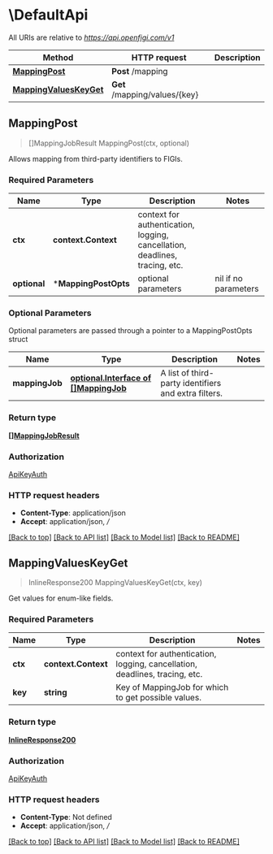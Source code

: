 # \DefaultApi

All URIs are relative to *https://api.openfigi.com/v1*

Method | HTTP request | Description
------------- | ------------- | -------------
[**MappingPost**](DefaultApi.md#MappingPost) | **Post** /mapping | 
[**MappingValuesKeyGet**](DefaultApi.md#MappingValuesKeyGet) | **Get** /mapping/values/{key} | 



## MappingPost

> []MappingJobResult MappingPost(ctx, optional)


Allows mapping from third-party identifiers to FIGIs.

### Required Parameters


Name | Type | Description  | Notes
------------- | ------------- | ------------- | -------------
**ctx** | **context.Context** | context for authentication, logging, cancellation, deadlines, tracing, etc.
 **optional** | ***MappingPostOpts** | optional parameters | nil if no parameters

### Optional Parameters

Optional parameters are passed through a pointer to a MappingPostOpts struct


Name | Type | Description  | Notes
------------- | ------------- | ------------- | -------------
 **mappingJob** | [**optional.Interface of []MappingJob**](MappingJob.md)| A list of third-party identifiers and extra filters. | 

### Return type

[**[]MappingJobResult**](MappingJobResult.md)

### Authorization

[ApiKeyAuth](../README.md#ApiKeyAuth)

### HTTP request headers

- **Content-Type**: application/json
- **Accept**: application/json, */*

[[Back to top]](#) [[Back to API list]](../README.md#documentation-for-api-endpoints)
[[Back to Model list]](../README.md#documentation-for-models)
[[Back to README]](../README.md)


## MappingValuesKeyGet

> InlineResponse200 MappingValuesKeyGet(ctx, key)


Get values for enum-like fields.

### Required Parameters


Name | Type | Description  | Notes
------------- | ------------- | ------------- | -------------
**ctx** | **context.Context** | context for authentication, logging, cancellation, deadlines, tracing, etc.
**key** | **string**| Key of MappingJob for which to get possible values. | 

### Return type

[**InlineResponse200**](inline_response_200.md)

### Authorization

[ApiKeyAuth](../README.md#ApiKeyAuth)

### HTTP request headers

- **Content-Type**: Not defined
- **Accept**: application/json, */*

[[Back to top]](#) [[Back to API list]](../README.md#documentation-for-api-endpoints)
[[Back to Model list]](../README.md#documentation-for-models)
[[Back to README]](../README.md)

